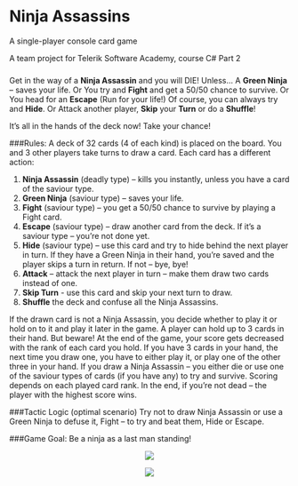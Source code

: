 # Ninja Assassins

A single-player console card game

A team project for Telerik Software Academy, course C# Part 2

###

Get in the way of a **Ninja Assassin** and you will DIE! Unless…
A **Green Ninja** – saves your life. Or
You try and **Fight** and get a 50/50 chance to survive. Or
You head for an **Escape** (Run for your life!) 
Of course, you can always try and **Hide**. Or
Attack another player, **Skip** your **Turn** or do a **Shuffle**!

It’s all in the hands of the deck now! Take your chance! 

###Rules:
A deck of 32 cards (4 of each kind) is placed on the board. You and 3 other players take turns to draw a card. Each card has a different action:

1.	**Ninja Assassin** (deadly type) – kills you instantly, unless you have a card of the saviour type.
2.	**Green Ninja** (saviour type) – saves your life.
3.	**Fight** (saviour type) – you get a 50/50 chance to survive by playing a Fight card.
4.	**Escape** (saviour type) – draw another card from the deck. If it’s a saviour type – you’re not done yet.
5.	**Hide** (saviour type) – use this card and try to hide behind the next player in turn. If they have a Green Ninja in their hand, you’re saved and the player skips a turn in return. If not – bye, bye!
6.	**Attack** – attack the next player in turn – make them draw two cards instead of one.
7.	**Skip Turn** - use this card and skip your next turn to draw.
8.	**Shuffle** the deck and confuse all the Ninja Assassins.

If the drawn card is not a Ninja Assassin, you decide whether to play it or hold on to it and play it later in the game. A player can hold up to 3 cards in their hand. But beware! At the end of the game, your score gets decreased with the rank of each card you hold. 
If you have 3 cards in your hand, the next time you draw one, you have to either play it, or play one of the other three in your hand.
If you draw a Ninja Assassin – you either die or use one of the saviour types of cards (if you have any) to try and survive.
Scoring depends on each played card rank. In the end, if you’re not dead – the player with the highest score wins.

###Tactic Logic (optimal scenario)
Try not to draw Ninja Assassin or use a Green Ninja to defuse it, Fight – to try and beat them, Hide or Escape.

###Game Goal:
Be a ninja as a last man standing!

<p align="center"><img src="https://raw.github.com/TeamIceElemental-Telerik/NinjaAssassins/master/Screenshots/homescreen.png"></p>
<p align="center"><img src="https://raw.github.com/TeamIceElemental-Telerik/NinjaAssassins/master/Screenshots/attack.png"></p>